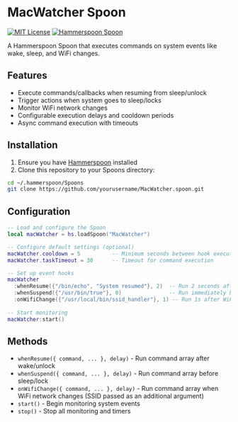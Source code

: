 # MacWatcher Spoon

[![MIT License](https://img.shields.io/badge/License-MIT-blue.svg)](https://opensource.org/licenses/MIT)
[![Hammerspoon Spoon](https://img.shields.io/badge/Hammerspoon-Spoon-FFA500.svg)](https://www.hammerspoon.org/docs/index.html)

A Hammerspoon Spoon that executes commands on system events like wake, sleep, and WiFi changes.

## Features

- Execute commands/callbacks when resuming from sleep/unlock
- Trigger actions when system goes to sleep/locks
- Monitor WiFi network changes
- Configurable execution delays and cooldown periods
- Async command execution with timeouts

## Installation

1. Ensure you have [Hammerspoon](https://www.hammerspoon.org) installed
2. Clone this repository to your Spoons directory:
```bash
cd ~/.hammerspoon/Spoons
git clone https://github.com/yourusername/MacWatcher.spoon.git
```

## Configuration

```lua
-- Load and configure the Spoon
local macWatcher = hs.loadSpoon("MacWatcher")

-- Configure default settings (optional)
macWatcher.cooldown = 5          -- Minimum seconds between hook executions
macWatcher.taskTimeout = 30      -- Timeout for command execution

-- Set up event hooks
macWatcher
  :whenResume({"/bin/echo", "System resumed"}, 2)  -- Run 2 seconds after a session is resumed
  :whenSuspend({"/usr/bin/true"}, 0)               -- Run immediately before sleep
  :onWifiChange({"/usr/local/bin/ssid_handler"}, 1) -- Run 1s after WiFi change (note: SSID passed as an argument to the command)
  
-- Start monitoring
macWatcher:start()
```

## Methods

- `whenResume({ command, ... }, delay)` - Run command array after wake/unlock
- `whenSuspend({ command, ... }, delay)` - Run command array before sleep/lock
- `onWifiChange({ command, ... }, delay)` - Run command array when WiFi network changes (SSID passed as an additional argument)
- `start()` - Begin monitoring system events
- `stop()` - Stop all monitoring and timers
